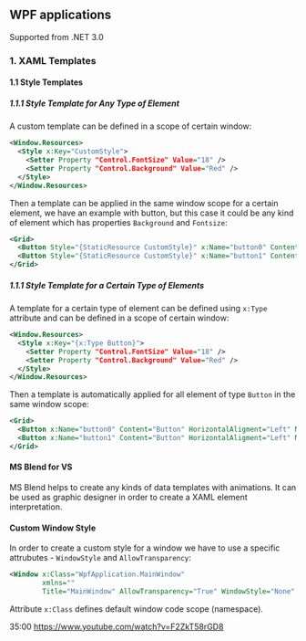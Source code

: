 ## WPF applications

Supported from .NET 3.0

### 1. XAML Templates

#### 1.1 Style Templates

##### 1.1.1 Style Template for Any Type of Element
A custom template can be defined in a scope of certain window:
```xml
<Window.Resources>
  <Style x:Key="CustomStyle">
    <Setter Property "Control.FontSize" Value="18" />
    <Setter Property "Control.Background" Value="Red" />
  </Style>
</Window.Resources>
```
Then a template can be applied in the same window scope for a certain element, we have an example with button, but this case it could be any kind of element which has properties `Background` and `Fontsize`:
```xml
<Grid>
  <Button Style="{StaticResource CustomStyle}" x:Name="button0" Content="Button" HorizontalAligment="Left" Margin="50, 50, 0, 0" VerticalAligment="Top" />
  <Button Style="{StaticResource CustomStyle}" x:Name="button1" Content="Button" HorizontalAligment="Left" Margin="100, 100, 0, 0" VerticalAligment="Top" />
</Grid>
```

##### 1.1.1 Style Template for a Certain Type of Elements
A template for a certain type of element can be defined using `x:Type` attribute and can be defined in a scope of certain window:
```xml
<Window.Resources>
  <Style x:Key="{x:Type Button}">
    <Setter Property "Control.FontSize" Value="18" />
    <Setter Property "Control.Background" Value="Red" />
  </Style>
</Window.Resources>
```
Then a template is automatically applied for all element of type `Button` in the same window scope:
```xml
<Grid>
  <Button x:Name="button0" Content="Button" HorizontalAligment="Left" Margin="50, 50, 0, 0" VerticalAligment="Top" />
  <Button x:Name="button1" Content="Button" HorizontalAligment="Left" Margin="100, 100, 0, 0" VerticalAligment="Top" />
</Grid>
```

#### MS Blend for VS
MS Blend helps to create any kinds of data templates with animations. It can be used as graphic designer in order to create a XAML element interpretation.

#### Custom Window Style
In order to create a custom style for a window we have to use a specific attrubutes - `WindowStyle` and `AllowTransparency`:
```xml
<Window x:Class="WpfApplication.MainWindow"
        xmlns=""
        Title="MainWindow" AllowTransparency="True" WindowStyle="None" Height="500" Width="700" >
```
Attribute `x:Class` defines default window code scope (namespace).


35:00
https://www.youtube.com/watch?v=F2ZkT58rGD8